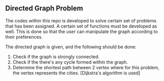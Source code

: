 ## Directed Graph Problem
The codes within this repo is developed to solve certain set of problems that has been assigned.
A certain set of functions must be developed as well. This is done so that the user can manipulate the 
graph according to their preferences.

The directed graph is given, and the following should be done:
  1) Check if the graph is strongly connected.
  2) Check if the there's any cycle formed within the graph.
  3) Determine the shortest path between 2 vertex where for this problem, the vertex represents the
  cities. [Dijkstra's algorithm is used]
  
  
